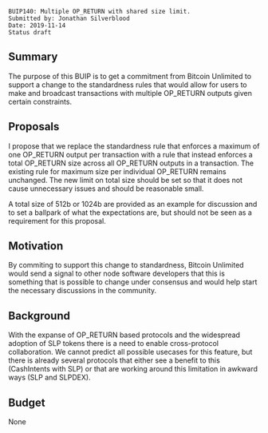     BUIP140: Multiple OP_RETURN with shared size limit.
    Submitted by: Jonathan Silverblood
    Date: 2019-11-14
    Status draft


Summary
-------
The purpose of this BUIP is to get a commitment from Bitcoin Unlimited to support a change to the standardness rules that would allow for users to make and broadcast transactions with multiple OP_RETURN outputs given certain constraints.


Proposals
-------
I propose that we replace the standardness rule that enforces a maximum of one OP_RETURN output per transaction with a rule that instead enforces a total OP_RETURN size across all OP_RETURN outputs in a transaction. The existing rule for maximum size per individual OP_RETURN remains unchanged. The new limit on total size should be set so that it does not cause unnecessary issues and should be reasonable small.

A total size of 512b or 1024b are provided as an example for discussion and to set a ballpark of what the expectations are, but should not be seen as a requirement for this proposal.


Motivation
-------
By commiting to support this change to standardness, Bitcoin Unlimited would send a signal to other node software developers that this is something that is possible to change under consensus and would help start the necessary discussions in the community.


Background
-------
With the expanse of OP_RETURN based protocols and the widespread adoption of SLP tokens there is a need to enable cross-protocol collaboration. We cannot predict all possible usecases for this feature, but there is already several protocols that either see a benefit to this (CashIntents with SLP) or that are working around this limitation in awkward ways (SLP and SLPDEX).


Budget
-------
None

